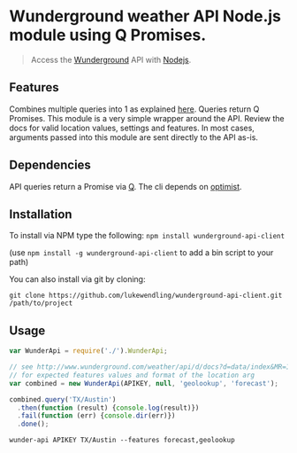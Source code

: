 # Wunderground weather API Node.js module using Q Promises.

> Access the [Wunderground](http://www.wunderground.com/weather/api/d/docs) API with [Nodejs](http://nodejs.org).

## Features

Combines multiple queries into 1 as explained [here](http://www.wunderground.com/weather/api/d/docs?d=data/index&MR=1). Queries return Q Promises. This module is a very simple wrapper around the API. Review the docs for valid location values, settings and features. In most cases, arguments passed into this module are sent directly to the API as-is.

## Dependencies

API queries return a Promise via [Q](http://documentup.com/kriskowal/q/). The cli depends on [optimist](https://npmjs.org/package/optimist).

## Installation

To install via NPM type the following: `npm install wunderground-api-client`

(use `npm install -g wunderground-api-client` to add a bin script to your path)

You can also install via git by cloning:

```shell
git clone https://github.com/lukewendling/wunderground-api-client.git /path/to/project
```

## Usage

```js
var WunderApi = require('./').WunderApi;

// see http://www.wunderground.com/weather/api/d/docs?d=data/index&MR=1
// for expected features values and format of the location arg
var combined = new WunderApi(APIKEY, null, 'geolookup', 'forecast');

combined.query('TX/Austin')
  .then(function (result) {console.log(result)})
  .fail(function (err) {console.dir(err)})
  .done();
```

```shell
wunder-api APIKEY TX/Austin --features forecast,geolookup
```
